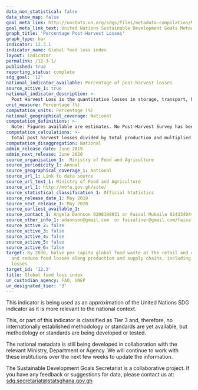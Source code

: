```yaml
---
data_non_statistical: false
data_show_map: false
goal_meta_link: http://unstats.un.org/sdgs/files/metadata-compilation/Metadata-Goal-12.pdf
goal_meta_link_text: United Nations Sustainable Development Goals Metadata (pdf 782kB)
graph_title: 'Percentage Post-Harvest Losses'
graph_type: bar
indicator: 12.3.1
indicator_name: Global food loss index
layout: indicator
permalink: /12-3-1/
published: true
reporting_status: complete
sdg_goal: '12'
national_indicator_available: Percentage of post-harvest losses 
source_active_1: true
national_indicator_description: >-
  Post Harvest Loss is the quantitative losses in storage, transport, harvest and marketing of agricultural  produce incurred after harvest. Percentage of total production that is lost (quantitative and qualitative) during all stages of the post-harvest phases of the system for priority products. For the purpose of this report, post-haverst losses (PHL) are restricted to the losses that occur during harvesting, storage, transport, processing, packaging and sales.
unit_measure: Percentage (%)
computation_units: Percentage (%)
national_geographical_coverage: National
computation_definitions: >-
  Note: Figures available are estimates. No Post-Harvest Survey has been conducted over the past 20 years. However a survey is to be  conducted in the  year 2019. So the current data are based on projections.
computation_calculations: >-
  Total post harvest losses divided by total production and multiplied by 100
computation_disaggregation: National
admin_release_date: June 2019
admin_next_release: June 2020
source_organisation_1:  Ministry of Food and Agriculture
source_periodicity_1: Annual
source_geographical_coverage_1: National
source_url_1: Link to data source
source_url_text_1: Ministry of Food and Agriculture
source_url_1: http://mofa.gov.gh/site/
source_statistical_classification_1: Official Statistics
source_release_date_1: May 2019
source_next_release_1: May 2020
source_earliest_available_1: 
source_contact_1: Angela Dannson 0208198931 or Faisal Mukaila 0243340448
source_other_info_1: adannson@gmail.com  or faisaliner@gmail.com/faisaliner@yahoo.com
source_active_2: false
source_active_3: false
source_active_4: false
source_active_5: false
source_active_6: false
target: By 2030, halve per capita global food waste at the retail and consumer levels
  and reduce food losses along production and supply chains, including post-harvest
  losses
target_id: '12.3'
title: Global food loss index
un_custodian_agency: FAO, UNEP
un_designated_tier: '3'
---
```

This indicator is being used as an approximation of the United Nations SDG indicator as it is more relevant to the national context.

This, or part of this indicator is classified as Tier 3 and, therefore, no internationally established methodology or standards are yet available, but methodology or standards are being developed or tested.

The national metadata is still being developed in collaboration with the relevant Ministry, Department or Agency. We will continue to work with these institutions over the next few weeks to update the information.

The Sustainable Development Goals Secretariat is a collaborative project. If you have any feedback or suggestions for data, please contact us at: sdg.secretariat@statsghana.gov.gh
